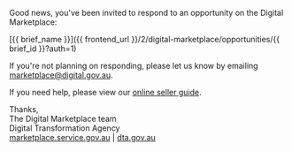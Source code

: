 Good news, you've been invited to respond to an opportunity on the Digital Marketplace:

[{{ brief_name }}]({{ frontend_url }}/2/digital-marketplace/opportunities/{{ brief_id }}?auth=1)

If you're not planning on responding, please let us know by emailing [marketplace@digital.gov.au](mailto:marketplace@digital.gov.au).

If you need help, please view our [online seller guide](https://marketplace1.zendesk.com/hc/en-gb/categories/115001540368-Seller-guide-and-FAQs).

Thanks,  
The Digital Marketplace team  
Digital Transformation Agency  
[marketplace.service.gov.au](https://marketplace.service.gov.au) | [dta.gov.au](https://www.dta.gov.au)
